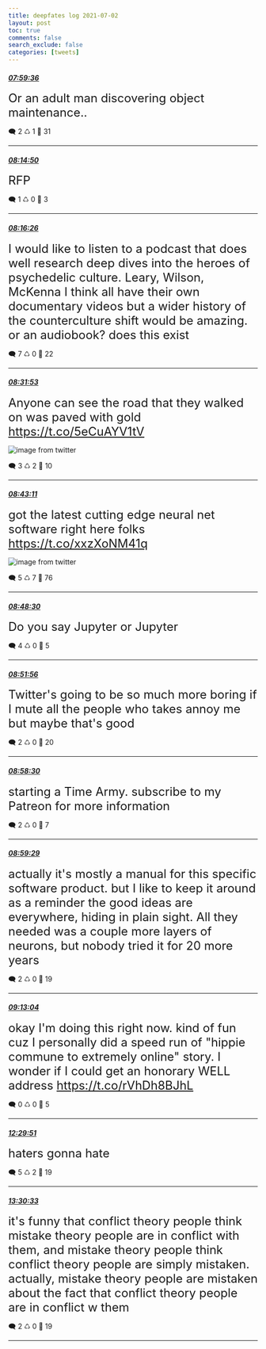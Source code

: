 ```yaml
---
title: deepfates log 2021-07-02
layout: post
toc: true
comments: false
search_exclude: false
categories: [tweets]
---
```



#### <a href = "https://twitter.com/deepfates/status/1410961354756743169">*07:59:36*</a>

<font size="5">Or an adult man discovering object maintenance..</font>



🗨️ 2 ♺ 1 🤍  31   

---
    
#### <a href = "https://twitter.com/deepfates/status/1410965191815176202">*08:14:50*</a>

<font size="5">RFP</font>



🗨️ 1 ♺ 0 🤍  3   

---
    
#### <a href = "https://twitter.com/deepfates/status/1410965592048349186">*08:16:26*</a>

<font size="5">I would like to listen to a podcast that does well research deep dives into the heroes of psychedelic culture. Leary, Wilson, McKenna I think all have their own documentary videos but a wider history of the counterculture shift would be amazing. or an audiobook? does this exist</font>



🗨️ 7 ♺ 0 🤍  22   

---
    
#### <a href = "https://twitter.com/deepfates/status/1410969481292169220">*08:31:53*</a>

<font size="5">Anyone can see the road that they walked on was paved with gold  https://t.co/5eCuAYV1tV</font>

![image from twitter](/images/E5TFQ_gXMAI-Np9.jpg)


🗨️ 3 ♺ 2 🤍  10   

---
    
#### <a href = "https://twitter.com/deepfates/status/1410972323264536581">*08:43:11*</a>

<font size="5">got the latest cutting edge neural net software right here folks  https://t.co/xxzXoNM41q</font>

![image from twitter](/images/E5TH2aEWEAQM9nT.jpg)


🗨️ 5 ♺ 7 🤍  76   

---
    
#### <a href = "https://twitter.com/deepfates/status/1410973661461364737">*08:48:30*</a>

<font size="5">Do you say Jupyter or Jupyter</font>



🗨️ 4 ♺ 0 🤍  5   

---
    
#### <a href = "https://twitter.com/deepfates/status/1410974528562511877">*08:51:56*</a>

<font size="5">Twitter's going to be so much more boring if I mute all the people who takes annoy me  but maybe that's good</font>



🗨️ 2 ♺ 0 🤍  20   

---
    
#### <a href = "https://twitter.com/deepfates/status/1410976179100790786">*08:58:30*</a>

<font size="5">starting a Time Army. subscribe to my Patreon for more information</font>



🗨️ 2 ♺ 0 🤍  7   

---
    
#### <a href = "https://twitter.com/deepfates/status/1410976425478340617">*08:59:29*</a>

<font size="5">actually it's mostly a manual for this specific software product. but I like to keep it around as a reminder the good ideas are everywhere, hiding in plain sight.  All they needed was a couple more layers of neurons, but nobody tried it for 20 more years</font>



🗨️ 2 ♺ 0 🤍  19   

---
    
#### <a href = "https://twitter.com/deepfates/status/1410979844050100224">*09:13:04*</a>

<font size="5">okay I'm doing this right now. kind of fun cuz I personally did a speed run of "hippie commune to extremely online" story. I wonder if I could get an honorary WELL address   https://t.co/rVhDh8BJhL</font>



🗨️ 0 ♺ 0 🤍  5   

---
    
#### <a href = "https://twitter.com/deepfates/status/1411029367522791424">*12:29:51*</a>

<font size="5">haters gonna hate</font>



🗨️ 5 ♺ 2 🤍  19   

---
    
#### <a href = "https://twitter.com/deepfates/status/1411044644167712769">*13:30:33*</a>

<font size="5">it's funny that conflict theory people think mistake theory people are in conflict with them, and mistake theory people think conflict theory people are simply mistaken. actually, mistake theory people are mistaken about the fact that conflict theory people are in conflict w them</font>



🗨️ 2 ♺ 0 🤍  19   

---
    
            


